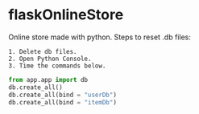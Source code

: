 # flaskOnlineStore
Online store made with python. Steps to reset .db files:
```
1. Delete db files.
2. Open Python Console.
3. Time the commands below.
```
```python
from app.app import db
db.create_all()
db.create_all(bind = "userDb")
db.create_all(bind = "itemDb")
```
